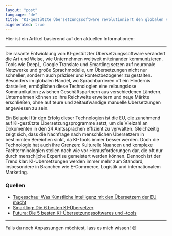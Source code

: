 ```yaml
---
layout: "post"
language: "de"
title: "KI-gestützte Übersetzungssoftware revolutioniert den globalen Handel"
aigenerated: true
---
```


Hier ist ein Artikel basierend auf den aktuellen Informationen:

---

Die rasante Entwicklung von KI-gestützter Übersetzungssoftware verändert die Art und Weise, wie Unternehmen weltweit miteinander kommunizieren. Tools wie DeepL, Google Translate und Smartling setzen auf neuronale Netzwerke und große Sprachmodelle, um Übersetzungen nicht nur schneller, sondern auch präziser und kontextbezogener zu gestalten. Besonders im globalen Handel, wo Sprachbarrieren oft ein Hindernis darstellen, ermöglichen diese Technologien eine reibungslose Kommunikation zwischen Geschäftspartnern aus verschiedenen Ländern. Unternehmen können so ihre Reichweite erweitern und neue Märkte erschließen, ohne auf teure und zeitaufwändige manuelle Übersetzungen angewiesen zu sein.

<!--more-->

Ein Beispiel für den Erfolg dieser Technologien ist die EU, die zunehmend auf KI-gestützte Übersetzungsprogramme setzt, um die Vielzahl an Dokumenten in den 24 Amtssprachen effizient zu verwalten. Gleichzeitig zeigt sich, dass die Nachfrage nach menschlichen Übersetzern in bestimmten Bereichen sinkt, da KI-Tools immer besser werden. Doch die Technologie hat auch ihre Grenzen: Kulturelle Nuancen und komplexe Fachterminologien stellen nach wie vor Herausforderungen dar, die oft nur durch menschliche Expertise gemeistert werden können. Dennoch ist der Trend klar: KI-Übersetzungen werden immer mehr zum Standard, insbesondere in Branchen wie E-Commerce, Logistik und internationalem Marketing.

### Quellen
- [Tagesschau: Was Künstliche Intelligenz mit den Übersetzern der EU macht](https://www.tagesschau.de/ausland/europa/eu-uebersetzer-ki-100.html)  
- [Smartling: Die 6 besten KI-Übersetzer](https://de.smartling.com/blog/ai-translation-tools)  
- [Futura: Die 5 besten KI-Übersetzungssoftwares und -tools](https://www.futura-sciences.com/de/die-5-besten-ki-uebersetzungssoftwares-und-tools_16351/)  

--- 

Falls du noch Anpassungen möchtest, lass es mich wissen! 😊
